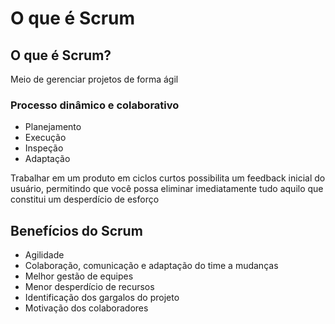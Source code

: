 # O que é Scrum

## O que é Scrum?

Meio de gerenciar projetos de forma ágil

### Processo dinâmico e colaborativo

- Planejamento
- Execução
- Inspeção
- Adaptação

Trabalhar em um produto em ciclos curtos possibilita um feedback inicial do usuário, permitindo que você possa eliminar imediatamente tudo aquilo que constitui um desperdício de esforço

## Benefícios do Scrum

- Agilidade
- Colaboração, comunicação e adaptação do time a mudanças
- Melhor gestão de equipes
- Menor desperdício de recursos
- Identificação dos gargalos do projeto
- Motivação dos colaboradores


